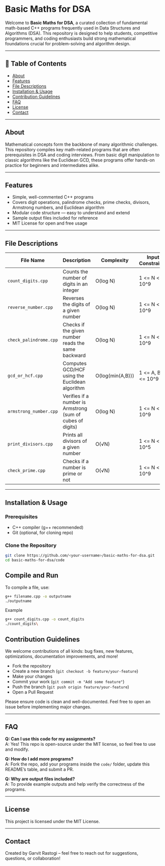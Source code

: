 # Basic Maths for DSA

Welcome to **Basic Maths for DSA**, a curated collection of fundamental math-based C++ programs frequently used in Data Structures and Algorithms (DSA). This repository is designed to help students, competitive programmers, and coding enthusiasts build strong mathematical foundations crucial for problem-solving and algorithm design.

---

## 📖 Table of Contents

- [About](#about)  
- [Features](#features)  
- [File Descriptions](#file-descriptions)  
- [Installation & Usage](#installation--usage)  
- [Contribution Guidelines](#contribution-guidelines)  
- [FAQ](#faq)  
- [License](#license)  
- [Contact](#contact)

---

## About

Mathematical concepts form the backbone of many algorithmic challenges. This repository compiles key math-related programs that are often prerequisites in DSA and coding interviews. From basic digit manipulation to classic algorithms like the Euclidean GCD, these programs offer hands-on practice for beginners and intermediates alike.

---

## Features

- Simple, well-commented C++ programs  
- Covers digit operations, palindrome checks, prime checks, divisors, Armstrong numbers, and Euclidean algorithm  
- Modular code structure — easy to understand and extend  
- Sample output files included for reference  
- MIT License for open and free usage

---

## File Descriptions

| File Name             | Description                                             | Complexity      | Input Constraints          |
|-----------------------|---------------------------------------------------------|-----------------|---------------------------|
| `count_digits.cpp`     | Counts the number of digits in an integer               | O(log N)        | 1 <= N <= 10^9             |
| `reverse_number.cpp`   | Reverses the digits of a given number                    | O(log N)        | 1 <= N <= 10^9             |
| `check_palindrome.cpp` | Checks if the given number reads the same backward      | O(log N)        | 1 <= N <= 10^9             |
| `gcd_or_hcf.cpp`       | Computes GCD/HCF using the Euclidean algorithm           | O(log(min(A,B)))| 1 <= A, B <= 10^9          |
| `armstrong_number.cpp` | Verifies if a number is Armstrong (sum of cubes of digits)| O(log N)       | 1 <= N <= 10^9             |
| `print_divisors.cpp`   | Prints all divisors of a given number                     | O(√N)           | 1 <= N <= 10^5             |
| `check_prime.cpp`      | Checks if a number is prime or not                        | O(√N)           | 1 <= N <= 10^9             |

---

## Installation & Usage

### Prerequisites

- C++ compiler (g++ recommended)  
- Git (optional, for cloning repo)

### Clone the Repository

```bash
git clone https://github.com/<your-username>/basic-maths-for-dsa.git
cd basic-maths-for-dsa/code
```

## Compile and Run

To compile a file, use:

```bash
g++ filename.cpp -o outputname
./outputname
```
Example
```bash
g++ count_digits.cpp -o count_digits
./count_digits\
```

## Contribution Guidelines

We welcome contributions of all kinds: bug fixes, new features, optimizations, documentation improvements, and more!

- Fork the repository  
- Create a new branch (`git checkout -b feature/your-feature`)  
- Make your changes  
- Commit your work (`git commit -m "Add some feature"`)  
- Push the branch (`git push origin feature/your-feature`)  
- Open a Pull Request  

Please ensure code is clean and well-documented. Feel free to open an issue before implementing major changes.

---

## FAQ

**Q: Can I use this code for my assignments?**  
A: Yes! This repo is open-source under the MIT license, so feel free to use and modify.

**Q: How do I add more programs?**  
A: Fork the repo, add your programs inside the `code/` folder, update this README’s table, and submit a PR.

**Q: Why are output files included?**  
A: To provide example outputs and help verify the correctness of the programs.

---

## License

This project is licensed under the MIT License.

---

## Contact

Created by Garvit Rastogi – feel free to reach out for suggestions, questions, or collaboration!


